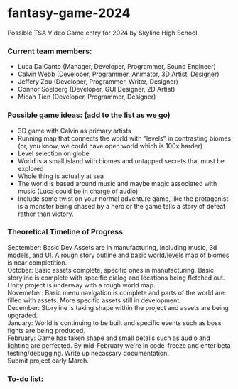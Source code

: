 # fantasy-game-2024
Possible TSA Video Game entry for 2024 by Skyline High School.

### Current team members:
- Luca DalCanto (Manager, Developer, Programmer, Sound Engineer)
- Calvin Webb (Developer, Programmer, Animator, 3D Artist, Designer)
- Jeffery Zou (Developer, Programmer,  Writer, Designer)
- Connor Soelberg (Developer, GUI Designer, 2D Artist)
- Micah Tien (Developer, Programmer, Designer)

### Possible game ideas: (add to the list as we go)

- 3D game with Calvin as primary artists
- Running map that connects the world with "levels" in contrasting biomes (or, you know, we could have open world which is 100x harder)
- Level selection on globe
- World is a small island with biomes and untapped secrets that must be explored
- Whole thing is actually at sea
- The world is based around music and maybe magic associated with music (Luca could be in charge of audio)
- Include some twist on your normal adventure game, like the protagonist is a monster being chased by a hero or the game tells a story of defeat rather than victory.

### Theoretical Timeline of Progress:

September: Basic Dev Assets are in manufacturing, including music, 3d models, and UI. A rough story outline and basic world/levels map of biomes is near completition. <br>
October: Basic assets complete, specific ones in manufacturing. Basic storyline is complete with specific dialog and locations being fletched out. Unity project is underway with a rough world map.<br>
Novemeber: Basic menu navigation is complete and parts of the world are filled with assets. More specific assets still in development.<br>
December: Storyline is taking shape within the project and assets are being upgraded.<br>
January: World is continuing to be built and specific events such as boss fights are being produced.<br>
February: Game has taken shape and small details such as audio and lighting are perfected. By mid-February we're in code-freeze and enter beta testing/debugging. Write up necassary documentation.<br>
Submit project early March.

### To-do list:
